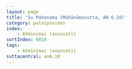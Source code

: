 ```yaml
---
layout: page
title: 'Su Mahanama (Mahānāmasutta, AN 6.10)'
category: palaipsnines
index: 
    - Atminimai (anussati)
sortIndex: 6010
tags: 
    - Atminimai (anussati)
suttacentral: an6.10
---
```

